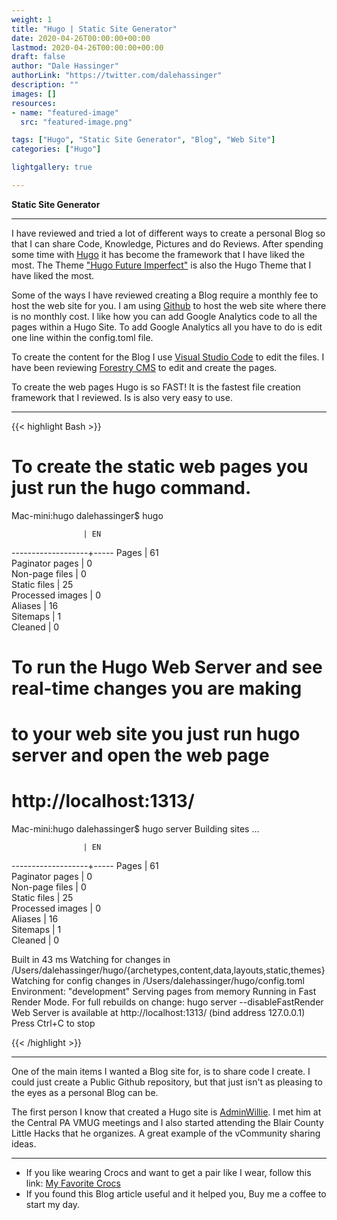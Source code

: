 ```yaml
---
weight: 1
title: "Hugo | Static Site Generator"
date: 2020-04-26T00:00:00+00:00
lastmod: 2020-04-26T00:00:00+00:00
draft: false
author: "Dale Hassinger"
authorLink: "https://twitter.com/dalehassinger"
description: ""
images: []
resources:
- name: "featured-image"
  src: "featured-image.png"

tags: ["Hugo", "Static Site Generator", "Blog", "Web Site"]
categories: ["Hugo"]

lightgallery: true

---
```


**Static Site Generator**

<!--more-->

---

I have reviewed and tried a lot of different ways to create a personal Blog so that I can share Code, Knowledge, Pictures and do Reviews. After spending some time with [Hugo](https://gohugo.io/) it has become the framework that I have liked the most.  The Theme ["Hugo Future Imperfect"](https://themes.gohugo.io/future-imperfect/) is also the Hugo Theme that I have liked the most.

Some of the ways I have reviewed creating a Blog require a monthly fee to host the web site for you. I am using [Github](https://github.com/) to host the web site where there is no monthly cost. I like how you can add Google Analytics code to all the pages within a Hugo Site. To add Google Analytics all you have to do is edit one line within the config.toml file.

To create the content for the Blog I use [Visual Studio Code](https://code.visualstudio.com/) to edit the files.  I have been reviewing [Forestry CMS](https://forestry.io/) to edit and create the pages.

To create the web pages Hugo is so FAST! It is the fastest file creation framework that I reviewed. Is is also very easy to use.

---

{{< highlight Bash >}}

# To create the static web pages you just run the hugo command.

Mac-mini:hugo dalehassinger$ hugo

                    | EN  
-------------------+-----
  Pages            | 61  
  Paginator pages  |  0  
  Non-page files   |  0  
  Static files     | 25  
  Processed images |  0  
  Aliases          | 16  
  Sitemaps         |  1  
  Cleaned          |  0  

# To run the Hugo Web Server and see real-time changes you are making
# to your web site you just run hugo server and open the web page
# http://localhost:1313/

Mac-mini:hugo dalehassinger$ hugo server
Building sites … 

                    | EN  
-------------------+-----
  Pages            | 61  
  Paginator pages  |  0  
  Non-page files   |  0  
  Static files     | 25  
  Processed images |  0  
  Aliases          | 16  
  Sitemaps         |  1  
  Cleaned          |  0  

Built in 43 ms
Watching for changes in /Users/dalehassinger/hugo/{archetypes,content,data,layouts,static,themes}
Watching for config changes in /Users/dalehassinger/hugo/config.toml
Environment: "development"
Serving pages from memory
Running in Fast Render Mode. For full rebuilds on change: hugo server --disableFastRender
Web Server is available at http://localhost:1313/ (bind address 127.0.0.1)
Press Ctrl+C to stop

{{< /highlight >}}

---

One of the main items I wanted a Blog site for, is to share code I create.  I could just create a Public Github repository, but that just isn't as pleasing to the eyes as a personal Blog can be.

The first person I know that created a Hugo site is [AdminWillie](https://adminwillie.github.io/). I met him at the Central PA VMUG meetings and I also started attending the Blair County Little Hacks that he organizes. A great example of the vCommunity sharing ideas.

---

* If you like wearing Crocs and want to get a pair like I wear, follow this link:
<a target="_blank" href="https://www.amazon.com/dp/B001V7Z27W?psc=1&amp;ref=ppx_yo2ov_dt_b_product_details&_encoding=UTF8&tag=vcrocs-20&linkCode=ur2&linkId=fa4c787c9ab59a9b8a54b48c402b8517&camp=1789&creative=9325">My Favorite Crocs</a>  
* If you found this Blog article useful and it helped you, Buy me a coffee to start my day.  

<center>
<script type="text/javascript" src="https://cdnjs.buymeacoffee.com/1.0.0/button.prod.min.js" data-name="bmc-button" data-slug="dalehassinger" data-color="#FFDD00" data-emoji=""  data-font="Cookie" data-text="Buy me a coffee" data-outline-color="#000000" data-font-color="#000000" data-coffee-color="#ffffff" ></script>
</center>
